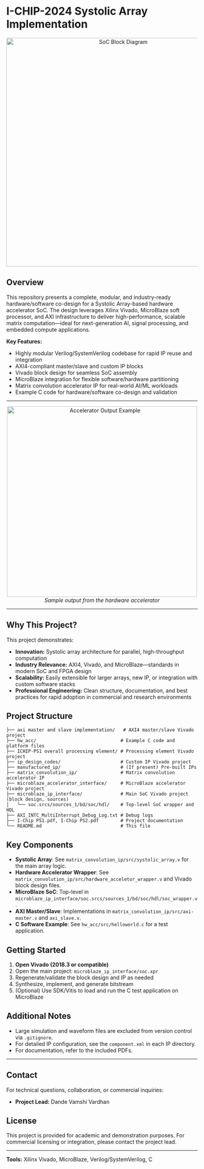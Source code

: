 

# I-CHIP-2024 Systolic Array Implementation

<p align="center">
	<img src="./SoC Design.png" alt="SoC Block Diagram" width="600"/>
</p>

## Overview

This repository presents a complete, modular, and industry-ready hardware/software co-design for a Systolic Array-based hardware accelerator SoC. The design leverages Xilinx Vivado, MicroBlaze soft processor, and AXI infrastructure to deliver high-performance, scalable matrix computation—ideal for next-generation AI, signal processing, and embedded compute applications.

**Key Features:**
- Highly modular Verilog/SystemVerilog codebase for rapid IP reuse and integration
- AXI4-compliant master/slave and custom IP blocks
- Vivado block design for seamless SoC assembly
- MicroBlaze integration for flexible software/hardware partitioning
- Matrix convolution accelerator IP for real-world AI/ML workloads
- Example C code for hardware/software co-design and validation

---
<p align="center">
	<img src="./Output.png" alt="Accelerator Output Example" width="500"/>
	<br><em>Sample output from the hardware accelerator</em>
</p>

---


## Why This Project?

This project demonstrates:
- **Innovation:** Systolic array architecture for parallel, high-throughput computation
- **Industry Relevance:** AXI4, Vivado, and MicroBlaze—standards in modern SoC and FPGA design
- **Scalability:** Easily extensible for larger arrays, new IP, or integration with custom software stacks
- **Professional Engineering:** Clean structure, documentation, and best practices for rapid adoption in commercial and research environments

## Project Structure

```
├── axi master and slave implementation/   # AXI4 master/slave Vivado project
├── hw_acc/                               # Example C code and platform files
├── ICHIP-PS1 overall processing element/ # Processing element Vivado project
├── ip_design_codes/                      # Custom IP Vivado project
├── manufactured_ip/                      # (If present) Pre-built IPs
├── matrix_convolution_ip/                # Matrix convolution accelerator IP
├── microblaze_accelerator_interface/     # MicroBlaze accelerator Vivado project
├── microblaze_ip_interface/              # Main SoC Vivado project (block design, sources)
│   └── soc.srcs/sources_1/bd/soc/hdl/    # Top-level SoC wrapper and HDL
├── AXI_INTC_MultiInterrupt_Debug_Log.txt # Debug logs
├── I-Chip PS1.pdf, I-Chip PS2.pdf        # Project documentation
└── README.md                             # This file
```


## Key Components

- **Systolic Array**: See `matrix_convolution_ip/src/systolic_array.v` for the main array logic.
- **Hardware Accelerator Wrapper**: See `matrix_convolution_ip/src/hardware_acceletor_wrapper.v` and Vivado block design files.
- **MicroBlaze SoC**: Top-level in `microblaze_ip_interface/soc.srcs/sources_1/bd/soc/hdl/soc_wrapper.v`.
- **AXI Master/Slave**: Implementations in `matrix_convolution_ip/src/axi-master.v` and `axi_slave.v`.
- **C Software Example**: See `hw_acc/src/helloworld.c` for a test application.


## Getting Started

1. **Open Vivado (2018.3 or compatible)**
2. Open the main project: `microblaze_ip_interface/soc.xpr`
3. Regenerate/validate the block design and IP as needed
4. Synthesize, implement, and generate bitstream
5. (Optional) Use SDK/Vitis to load and run the C test application on MicroBlaze


## Additional Notes

- Large simulation and waveform files are excluded from version control via `.gitignore`.
- For detailed IP configuration, see the `component.xml` in each IP directory.
- For documentation, refer to the included PDFs.

---

## Contact

For technical questions, collaboration, or commercial inquiries:

- **Project Lead:** Dande Vamshi Vardhan

## License

This project is provided for academic and demonstration purposes. For commercial licensing or integration, please contact the project lead.

---
**Tools:** Xilinx Vivado, MicroBlaze, Verilog/SystemVerilog, C

